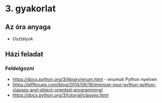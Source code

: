 # 3. gyakorlat

## Az óra anyaga
- Osztályok

## Házi feladat

### Feldolgozni
- https://docs.python.org/3/library/enum.html - enumok Python nyelven
- https://jeffknupp.com/blog/2014/06/18/improve-your-python-python-classes-and-object-oriented-programming/
- https://docs.python.org/3/tutorial/classes.html